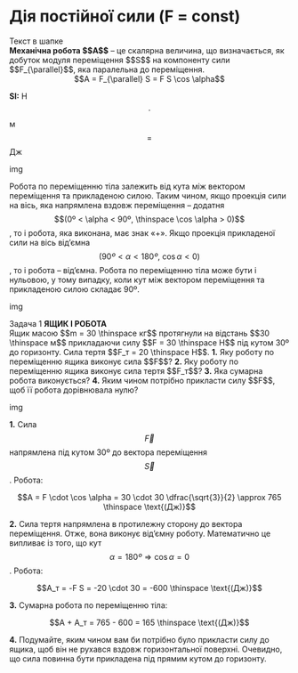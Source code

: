 # Дiя постiйної сили (F = const)

<div class="eoz-wrap">
<span class="eoz">Текст в шапке</span>
<div class="eoz-text">
<span class="p1"><b>Механiчна робота $$A$$</b></span> – це скалярна величина, що визначається, як добуток модуля перемiщення $$S$$ на компоненту сили $$F_{\parallel}$$, яка паралельна до перемiщення.

<div align="center">$$A = F_{\parallel} S = F S \cos \alpha$$</div>

<span class="p1"><b>SI:</b></span> Н $$\cdot$$ м $$=$$ Дж

img
</div>
</div>

Робота по перемiщенню тiла залежить вiд кута мiж вектором перемiщення та прикладеною силою. Таким чином, якщо проекцiя сили на вiсь, яка напрямлена вздовж перемiщення – додатня $$(0º < \alpha < 90º, \thinspace \cos \alpha > 0)$$, то i робота, яка виконана, має знак «+». Якщо проекцiя прикладеної сили на вiсь вiд’ємна $$(90º < \alpha < 180º, \ \cos \alpha < 0)$$, то i робота – вiд’ємна. Робота по перемiщенню тiла може бути i нульовою, у тому випадку, коли кут мiж вектором перемiщення та прикладеною силою складає 90º.

img

<div class="task-wrap">
<span class="task">Задача 1</span> <b>ЯЩИК I РОБОТА</b>
<div class="task-text">
Ящик масою $$m = 30 \thinspace кг$$ протягнули на вiдстань $$30 \thinspace м$$ прикладаючи силу $$F = 30 \thinspace Н$$ пiд кутом 30º до горизонту. Сила тертя $$F_т = 20 \thinspace Н$$. <b>1.</b> Яку роботу по перемiщенню ящика виконує сила $$F$$? <b>2.</b> Яку роботу по перемiщенню ящика виконує сила тертя $$F_т$$? <b>3.</b> Яка сумарна робота виконується? <b>4.</b> Яким чином потрiбно прикласти силу $$F$$, щоб її робота дорiвнювала нулю?

img

<b>1.</b> Сила $$\vec{F}$$ напрямлена пiд кутом 30º до вектора перемiщення $$\vec{S}$$. Робота:

<div align="center">$$A = F \cdot \cos \alpha = 30 \cdot 30 \dfrac{\sqrt{3}}{2} \approx 765 \thinspace \text{(Дж)}$$</div>

<b>2.</b> Сила тертя напрямлена в протилежну сторону до вектора перемiщення. Отже, вона виконує вiд’ємну роботу. Математично це випливає iз того, що кут $$\alpha = 180º \Rightarrow \cos \alpha = 0$$. Робота:

<div align="center">$$A_т = -F S = -20 \cdot 30 = -600 \thinspace \text{(Дж)}$$</div>

<b>3.</b> Сумарна робота по перемiщенню тiла:

<div align="center">$$A + A_т = 765 - 600 = 165 \thinspace \text{(Дж)}$$</div>

<b>4.</b> Подумайте, яким чином вам би потрiбно було прикласти силу до ящика, щоб вiн не рухався вздовж горизонтальної поверхнi. Очевидно, що сила повинна бути прикладена пiд прямим кутом до горизонту.
</div>
</div>